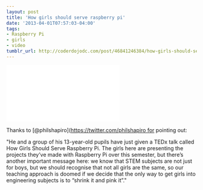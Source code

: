 ```yaml
---
layout: post
title: 'How girls should serve raspberry pi'
date: '2013-04-01T07:57:03-04:00'
tags:
- Raspberry Pi
- girls
- video
tumblr_url: http://coderdojodc.com/post/46841246384/how-girls-should-serve-raspberry-pi
---
```

<div class="videoWrapper">
<iframe src="//www.youtube.com/embed/0zJyTY9DMYE" frameborder="0" allowfullscreen></iframe>
</div>


Thanks to [@philshapiro](https://twitter.com/philshapiro for pointing out:

"He and a group of his 13-year-old pupils have just given a TEDx talk called How Girls Should Serve Raspberry Pi. The girls here are presenting the projects they’ve made with Raspberry Pi over this semester, but there’s another important message here: we know that STEM subjects are not just for boys, but we should recognise that not all girls are the same, so our teaching approach is doomed if we decide that the only way to get girls into engineering subjects is to “shrink it and pink it”."
